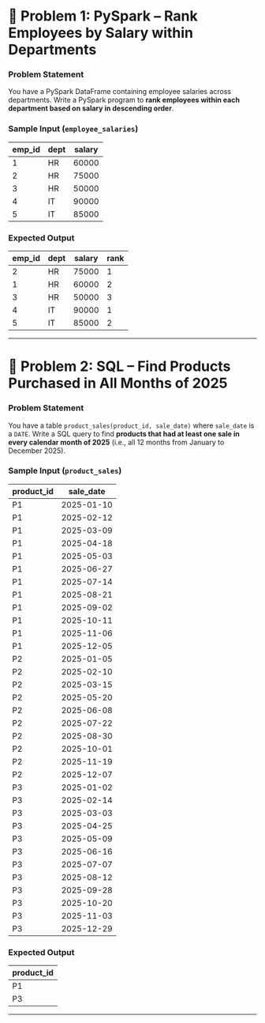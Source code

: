# 📝 Problem 1: PySpark – Rank Employees by Salary within Departments

### **Problem Statement**

You have a PySpark DataFrame containing employee salaries across departments. Write a PySpark program to **rank employees within each department based on salary in descending order**.

### **Sample Input** (`employee_salaries`)

| emp\_id | dept | salary |
| ------- | ---- | ------ |
| 1       | HR   | 60000  |
| 2       | HR   | 75000  |
| 3       | HR   | 50000  |
| 4       | IT   | 90000  |
| 5       | IT   | 85000  |

### **Expected Output**

| emp\_id | dept | salary | rank |
| ------- | ---- | ------ | ---- |
| 2       | HR   | 75000  | 1    |
| 1       | HR   | 60000  | 2    |
| 3       | HR   | 50000  | 3    |
| 4       | IT   | 90000  | 1    |
| 5       | IT   | 85000  | 2    |

---
# 📝 Problem 2: SQL – Find Products Purchased in **All Months of 2025**

### **Problem Statement**

You have a table `product_sales(product_id, sale_date)` where `sale_date` is a `DATE`. Write a SQL query to find **products that had at least one sale in every calendar month of 2025** (i.e., all 12 months from January to December 2025).

### **Sample Input** (`product_sales`)

| product\_id | sale\_date |
| ----------- | ---------- |
| P1          | 2025-01-10 |
| P1          | 2025-02-12 |
| P1          | 2025-03-09 |
| P1          | 2025-04-18 |
| P1          | 2025-05-03 |
| P1          | 2025-06-27 |
| P1          | 2025-07-14 |
| P1          | 2025-08-21 |
| P1          | 2025-09-02 |
| P1          | 2025-10-11 |
| P1          | 2025-11-06 |
| P1          | 2025-12-05 |
| P2          | 2025-01-05 |
| P2          | 2025-02-10 |
| P2          | 2025-03-15 |
| P2          | 2025-05-20 |
| P2          | 2025-06-08 |
| P2          | 2025-07-22 |
| P2          | 2025-08-30 |
| P2          | 2025-10-01 |
| P2          | 2025-11-19 |
| P2          | 2025-12-07 |
| P3          | 2025-01-02 |
| P3          | 2025-02-14 |
| P3          | 2025-03-03 |
| P3          | 2025-04-25 |
| P3          | 2025-05-09 |
| P3          | 2025-06-16 |
| P3          | 2025-07-07 |
| P3          | 2025-08-12 |
| P3          | 2025-09-28 |
| P3          | 2025-10-20 |
| P3          | 2025-11-03 |
| P3          | 2025-12-29 |

### **Expected Output**

| product\_id |
| ----------- |
| P1          |
| P3          |

---